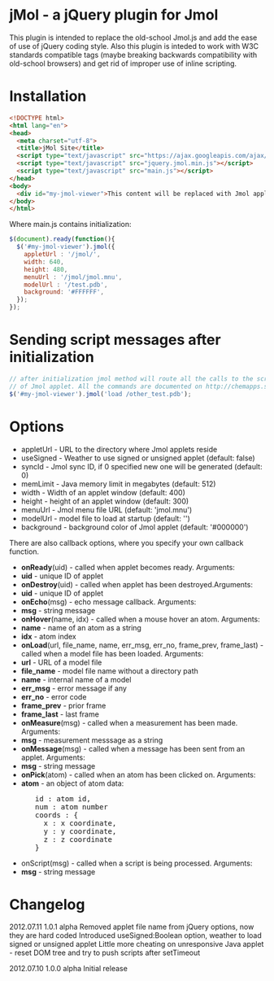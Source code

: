 jMol - a jQuery plugin for Jmol
===============================

This plugin is intended to replace the old-school Jmol.js and add the ease of use of jQuery coding style. Also this plugin is inteded to work with W3C standards compatible <object> tags (maybe breaking backwards compatibility with old-school browsers) and get rid of improper use of inline scripting.

Installation
============

```html
<!DOCTYPE html> 
<html lang="en">
<head> 
  <meta charset="utf-8">
  <title>jMol Site</title>
  <script type="text/javascript" src="https://ajax.googleapis.com/ajax/libs/jquery/1.6/jquery.min.js"></script>
  <script type="text/javascript" src="jquery.jmol.min.js"></script>
  <script type="text/javascript" src="main.js"></script>
</head>
<body>
  <div id="my-jmol-viewer">This content will be replaced with Jmol applet</div>
</body>
</html>
```

Where main.js contains initialization:

```javascript
$(document).ready(function(){
  $('#my-jmol-viewer').jmol({
    appletUrl : '/jmol/',
    width: 640,
    height: 480,
    menuUrl : '/jmol/jmol.mnu',
    modelUrl : '/test.pdb',
    background: '#FFFFFF',
  });
});
```

Sending script messages after initialization
============================================

```javascript
// after initialization jmol method will route all the calls to the script method
// of Jmol applet. All the commands are documented on http://chemapps.stolaf.edu/jmol/docs/
$('#my-jmol-viewer').jmol('load /other_test.pdb'); 
```

Options
=======

* appletUrl - URL to the directory where Jmol applets reside
* useSigned - Weather to use signed or unsigned applet (default: false)
* syncId - Jmol sync ID, if 0 specified new one will be generated (default: 0)
* memLimit - Java memory limit in megabytes (default: 512)
* width - Width of an applet window (default: 400)
* height - height of an applet window (default: 300)
* menuUrl - Jmol menu file URL (default: 'jmol.mnu')
* modelUrl - model file to load at startup (default: '')
* background - background color of Jmol applet (default: '#000000')

There are also callback options, where you specify your own callback function.

* **onReady**(uid) - called when applet becomes ready. Arguments:
 * **uid** - unique ID of applet
* **onDestroy**(uid) - called when applet has been destroyed.Arguments:
 * **uid** - unique ID of applet
* **onEcho**(msg) - echo message callback. Arguments:
 * **msg** - string message
* **onHover**(name, idx) -  called when a mouse hover an atom. Arguments: 
 * **name** - name of an atom as a string
 * **idx** - atom index
* **onLoad**(url, file_name, name, err_msg, err_no, frame_prev, frame_last) - called when a model file has been loaded. Arguments:
 * **url** - URL of a model file
 * **file_name** - model file name without a directory path
 * **name** - internal name of a model
 * **err_msg** - error message if any
 * **err_no** - error code
 * **frame_prev** - prior frame
 * **frame_last** - last frame
* **onMeasure**(msg) - called when a measurement has been made. Arguments: 
 * **msg** - measurement messsage as a string
* **onMessage**(msg) - called when a message has been sent from an applet. Arguments:
 * **msg** - string message
* **onPick**(atom) - called when an atom has been clicked on. Arguments:
 * **atom** - an object of atom data:
<pre>
      id : atom id,
      num : atom number
      coords : {
        x : x coordinate,
        y : y coordinate,
        z : z coordinate
      }
</pre>
* onScript(msg) - called when a script is being processed. Arguments:
 * **msg** - string message

Changelog
=========

2012.07.11 1.0.1 alpha
  Removed applet file name from jQuery options, now they are hard coded
	Introduced useSigned:Boolean option, weather to load signed or unsigned applet
	Little more cheating on unresponsive Java applet - reset DOM tree and try to push scripts after setTimeout
  
2012.07.10 1.0.0 alpha
  Initial release
